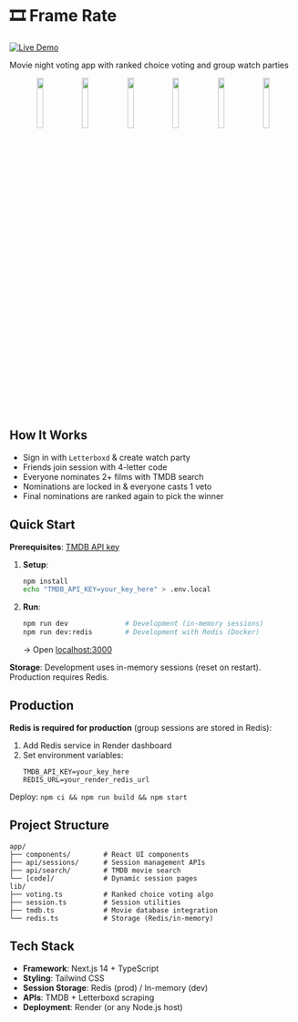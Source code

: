 # 🎞️ Frame Rate
[![Live Demo](https://img.shields.io/badge/Live%20Demo-Now%20Showing-4CAF50?style=for-the-badge&logoColor=white)](https://frame-rate.onrender.com)

Movie night voting app with ranked choice voting and group watch parties
<div align="center">
  <img src="https://github.com/user-attachments/assets/b2bbcda9-761e-4f34-ba5c-8d1c85afa713" width="15%" />
  <img src="https://github.com/user-attachments/assets/2bbd44ce-9522-482b-b1e1-5aeb26d6d060" width="15%" />
  <img src="https://github.com/user-attachments/assets/c4c05cc6-1190-4d1c-8027-38b4158d3dfe" width="15%" />
  <img src="https://github.com/user-attachments/assets/a2492296-78fa-4c0b-9b6b-23a2614a043f" width="15%" />
  <img src="https://github.com/user-attachments/assets/9440fc3f-bb87-4fd7-ad26-d1d04ffadb9a" width="15%" />
  <img src="https://github.com/user-attachments/assets/ee20a779-6c93-4442-b09a-30a1cc2a8b63" width="15%" />
</div>

## How It Works

- Sign in with `Letterboxd` & create watch party
- Friends join session with 4-letter code
- Everyone nominates 2+ films with TMDB search
- Nominations are locked in & everyone casts 1 veto
- Final nominations are ranked again to pick the winner

## Quick Start

**Prerequisites**: [TMDB API key](https://www.themoviedb.org/settings/api)

1. **Setup**:
   ```bash
   npm install
   echo "TMDB_API_KEY=your_key_here" > .env.local
   ```

2. **Run**:
   ```bash
   npm run dev              # Development (in-memory sessions)
   npm run dev:redis        # Development with Redis (Docker)
   ```
   
   → Open [localhost:3000](http://localhost:3000)

**Storage**: Development uses in-memory sessions (reset on restart). Production requires Redis.

## Production

**Redis is required for production** (group sessions are stored in Redis):

1. Add Redis service in Render dashboard
2. Set environment variables:  
   ```
   TMDB_API_KEY=your_key_here
   REDIS_URL=your_render_redis_url
   ```

Deploy: `npm ci && npm run build && npm start`

## Project Structure

```
app/
├── components/        # React UI components
├── api/sessions/      # Session management APIs
├── api/search/        # TMDB movie search
└── [code]/            # Dynamic session pages
lib/
├── voting.ts          # Ranked choice voting algo
├── session.ts         # Session utilities
├── tmdb.ts            # Movie database integration
└── redis.ts           # Storage (Redis/in-memory)
```

## Tech Stack

- **Framework**: Next.js 14 + TypeScript
- **Styling**: Tailwind CSS  
- **Session Storage**: Redis (prod) / In-memory (dev)
- **APIs**: TMDB + Letterboxd scraping
- **Deployment**: Render (or any Node.js host)
